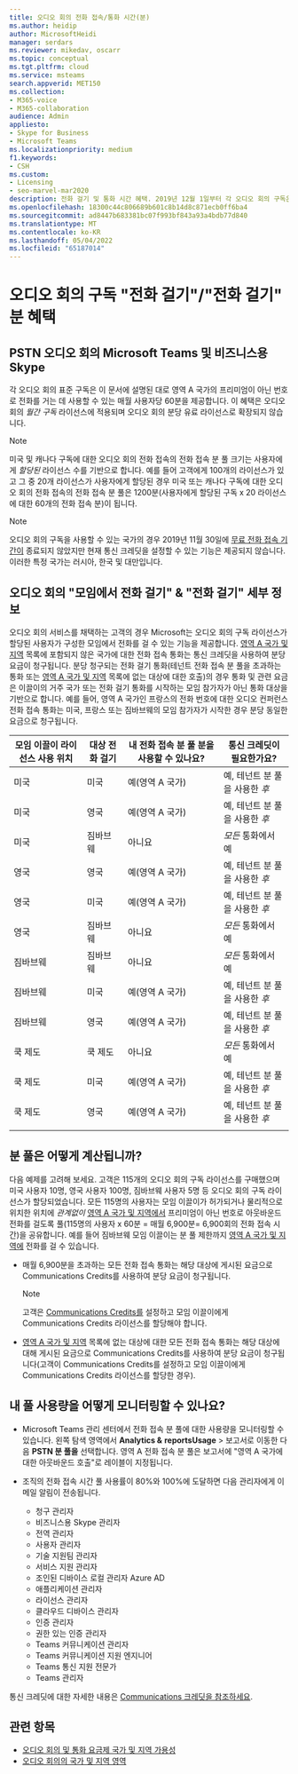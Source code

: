 ```yaml
---
title: 오디오 회의 전화 접속/통화 시간(분)
ms.author: heidip
author: MicrosoftHeidi
manager: serdars
ms.reviewer: mikedav, oscarr
ms.topic: conceptual
ms.tgt.pltfrm: cloud
ms.service: msteams
search.appverid: MET150
ms.collection:
- M365-voice
- M365-collaboration
audience: Admin
appliesto:
- Skype for Business
- Microsoft Teams
ms.localizationpriority: medium
f1.keywords:
- CSH
ms.custom:
- Licensing
- seo-marvel-mar2020
description: 전화 걸기 및 통화 시간 혜택. 2019년 12월 1일부터 각 오디오 회의 구독은 영역 A 국가에 매월 사용자당 60분을 제공합니다.
ms.openlocfilehash: 18300c44c806689b601c8b14d8c871ecb0ff6ba4
ms.sourcegitcommit: ad8447b683381bc07f993bf843a93a4bdb77d840
ms.translationtype: MT
ms.contentlocale: ko-KR
ms.lasthandoff: 05/04/2022
ms.locfileid: "65187014"
---
```

# <a name="audio-conferencing-subscription-dial-outcall-me-at-minutes-benefit"></a>오디오 회의 구독 "전화 걸기"/"전화 걸기" 분 혜택

## <a name="microsoft-teams-and-skype-for-business-pstn-audio-conferencing"></a>PSTN 오디오 회의 Microsoft Teams 및 비즈니스용 Skype

각 오디오 회의 표준 구독은 이 문서에 설명된 대로 영역 A 국가의 프리미엄이 아닌 번호로 전화를 거는 데 사용할 수 있는 매월 사용자당 60분을 제공합니다. 이 혜택은 오디오 회의 *월간 구독* 라이선스에 적용되며 오디오 회의 분당 유료 라이선스로 확장되지 않습니다.

> [!NOTE]
> 미국 및 캐나다 구독에 대한 오디오 회의 전화 접속의 전화 접속 분 풀 크기는 사용자에게 *할당된* 라이선스 수를 기반으로 합니다. 예를 들어 고객에게 100개의 라이선스가 있고 그 중 20개 라이선스가 사용자에게 할당된 경우 미국 또는 캐나다 구독에 대한 오디오 회의 전화 접속의 전화 접속 분 풀은 1200분(사용자에게 할당된 구독 x 20 라이선스에 대한 60개의 전화 접속 분)이 됩니다.

> [!NOTE]
> 오디오 회의 구독을 사용할 수 있는 국가의 경우 2019년 11월 30일에 [무료 전화 접속 기간이](complimentary-dial-out-period.md) 종료되지 않았지만 현재 통신 크레딧을 설정할 수 있는 기능은 제공되지 않습니다. 이러한 특정 국가는 러시아, 한국 및 대만입니다.

## <a name="audio-conferencing-dial-out-from-a-meeting--call-me-at-details"></a>오디오 회의 "모임에서 전화 걸기" & "전화 걸기" 세부 정보

오디오 회의 서비스를 채택하는 고객의 경우 Microsoft는 오디오 회의 구독 라이선스가 할당된 사용자가 구성한 모임에서 전화를 걸 수 있는 기능을 제공합니다. [영역 A 국가 및 지역](audio-conferencing-zones.md) 목록에 포함되지 않은 국가에 대한 전화 접속 통화는 통신 크레딧을 사용하여 분당 요금이 청구됩니다. 분당 청구되는 전화 걸기 통화(테넌트 전화 접속 분 풀을 초과하는 통화 또는 [영역 A 국가 및 지역](audio-conferencing-zones.md) 목록에 없는 대상에 대한 호출)의 경우 통화 및 관련 요금은 이끌이의 거주 국가 또는 전화 걸기 통화를 시작하는 모임 참가자가 아닌 통화 대상을 기반으로 합니다. 예를 들어, 영역 A 국가인 프랑스의 전화 번호에 대한 오디오 컨퍼런스 전화 접속 통화는 미국, 프랑스 또는 짐바브웨의 모임 참가자가 시작한 경우 분당 동일한 요금으로 청구됩니다.

|모임 이끌이 라이선스 사용 위치 |대상 전화 걸기 |내 전화 접속 분 풀 분을 사용할 수 있나요?|통신 크레딧이 필요한가요?|
|---------|---------|---------|---------|
|미국 |미국 |예(영역 A 국가) |예, 테넌트 분 풀을 사용한 *후*         |
|미국 |영국|예(영역 A 국가) |  예, 테넌트 분 풀을 사용한 *후*       |
|미국     |짐바브웨|    아니요     |     *모든* 통화에서 예    |
|영국     |영국|예(영역 A 국가) |  예, 테넌트 분 풀을 사용한 *후*       |
|영국     |미국 |예(영역 A 국가) |  예, 테넌트 분 풀을 사용한 *후*       |
|영국     |짐바브웨|    아니요     |   *모든* 통화에서 예      |
|짐바브웨     |짐바브웨|    아니요     |    *모든* 통화에서 예     |
|짐바브웨     |미국 | 예(영역 A 국가) | 예, 테넌트 분 풀을 사용한 *후*        |
|짐바브웨     |영국 | 예(영역 A 국가) | 예, 테넌트 분 풀을 사용한 *후*        |
|쿡 제도     |쿡 제도 |   아니요      |    *모든* 통화에서 예     |
|쿡 제도     |미국  | 예(영역 A 국가) |  예, 테넌트 분 풀을 사용한 *후*       |
|쿡 제도     |영국 | 예(영역 A 국가) | 예, 테넌트 분 풀을 사용한 *후*        |
|    |         |         |         |

## <a name="how-are-minute-pools-calculated"></a>분 풀은 어떻게 계산됩니까?

다음 예제를 고려해 보세요. 고객은 115개의 오디오 회의 구독 라이선스를 구매했으며 미국 사용자 10명, 영국 사용자 100명, 짐바브웨 사용자 5명 등 오디오 회의 구독 라이선스가 할당되었습니다. 모든 115명의 사용자는 모임 이끌이가 허가되거나 물리적으로 위치한 위치에 *관계없이* [영역 A 국가 및 지역에서](audio-conferencing-zones.md) 프리미엄이 아닌 번호로 아웃바운드 전화를 걸도록 풀(115명의 사용자 x 60분 = 매월 6,900분= 6,900회의 전화 접속 시간)을 공유합니다. 예를 들어 짐바브웨 모임 이끌이는 분 풀 제한까지 [영역 A 국가 및 지역에](audio-conferencing-zones.md) 전화를 걸 수 있습니다.

- 매월 6,900분을 초과하는 모든 전화 접속 통화는 해당 대상에 게시된 요금으로 Communications Credits를 사용하여 분당 요금이 청구됩니다.

   > [!NOTE]
   > 고객은 [Communications Credits를](what-are-communications-credits.md) 설정하고 모임 이끌이에게 Communications Credits 라이선스를 할당해야 합니다.

- [영역 A 국가 및 지역](audio-conferencing-zones.md) 목록에 없는 대상에 대한 모든 전화 접속 통화는 해당 대상에 대해 게시된 요금으로 Communications Credits를 사용하여 분당 요금이 청구됩니다(고객이 Communications Credits를 설정하고 모임 이끌이에게 Communications Credits 라이선스를 할당한 경우).

## <a name="how-can-i-monitor-minute-my-pool-usage"></a>내 풀 사용량을 어떻게 모니터링할 수 있나요?

- Microsoft Teams 관리 센터에서 전화 접속 분 풀에 대한 사용량을 모니터링할 수 있습니다. 왼쪽 탐색 영역에서 **Analytics &** **reportsUsage** >  보고서로 이동한 다음 **PSTN 분 풀을** 선택합니다. 영역 A 전화 접속 분 풀은 보고서에 "영역 A 국가에 대한 아웃바운드 호출"로 레이블이 지정됩니다.
- 조직의 전화 접속 시간 풀 사용률이 80%와 100%에 도달하면 다음 관리자에게 이메일 알림이 전송됩니다.

  - 청구 관리자
  - 비즈니스용 Skype 관리자
  - 전역 관리자
  - 사용자 관리자
  - 기술 지원팀 관리자
  - 서비스 지원 관리자
  - 조인된 디바이스 로컬 관리자 Azure AD
  - 애플리케이션 관리자
  - 라이선스 관리자
  - 클라우드 디바이스 관리자
  - 인증 관리자
  - 권한 있는 인증 관리자
  - Teams 커뮤니케이션 관리자
  - Teams 커뮤니케이션 지원 엔지니어
  - Teams 통신 지원 전문가
  - Teams 관리자

통신 크레딧에 대한 자세한 내용은 [Communications 크레딧을 참조하세요](what-are-communications-credits.md).

## <a name="related-topics"></a>관련 항목

- [오디오 회의 및 통화 요금제 국가 및 지역 가용성](country-and-region-availability-for-audio-conferencing-and-calling-plans/country-and-region-availability-for-audio-conferencing-and-calling-plans.md)
- [오디오 회의의 국가 및 지역 영역](audio-conferencing-zones.md)
